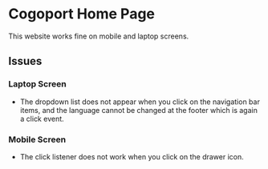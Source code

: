 # Cogoport Home Page

This website works fine on mobile and laptop screens.

## Issues

### Laptop Screen 
- The dropdown list does not appear when you click on the navigation bar items,
and the language cannot be changed at the footer which is again a click event.

### Mobile Screen
- The click listener does not work when you click on the drawer icon.
